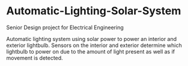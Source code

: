 # Automatic-Lighting-Solar-System
Senior Design project for Electrical Engineering 

Automatic lighting system using solar power to power an interior and exterior lightbulb. Sensors on the interior and exterior determine which lightbulb to power on due to the amount of light present as well as if movement is detected.
